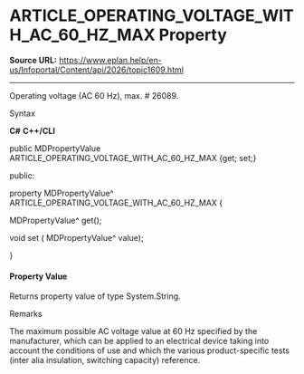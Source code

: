 # ARTICLE_OPERATING_VOLTAGE_WITH_AC_60_HZ_MAX Property

**Source URL:** https://www.eplan.help/en-us/Infoportal/Content/api/2026/topic1609.html

---

Operating voltage (AC 60 Hz), max. # 26089.

Syntax

**C#**
**C++/CLI**


public MDPropertyValue ARTICLE_OPERATING_VOLTAGE_WITH_AC_60_HZ_MAX {get; set;}

public:

property MDPropertyValue^ ARTICLE_OPERATING_VOLTAGE_WITH_AC_60_HZ_MAX {

   MDPropertyValue^ get();

   void set (    MDPropertyValue^ value);

}


#### Property Value

Returns property value of type System.String.

Remarks

The maximum possible AC voltage value at 60 Hz specified by the manufacturer, which can be applied to an electrical device taking into account the conditions of use and which the various product-specific tests (inter alia insulation, switching capacity) reference.
